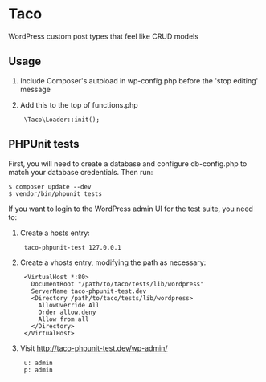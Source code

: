 # Taco
WordPress custom post types that feel like CRUD models


## Usage

1. Include Composer's autoload in wp-config.php before the 'stop editing' message
2. Add this to the top of functions.php

        \Taco\Loader::init();


## PHPUnit tests
First, you will need to create a database and configure db-config.php to match your database credentials. Then run:

    $ composer update --dev
    $ vendor/bin/phpunit tests

If you want to login to the WordPress admin UI for the test suite, you need to:

1. Create a hosts entry:

        taco-phpunit-test 127.0.0.1

2. Create a vhosts entry, modifying the path as necessary:

        <VirtualHost *:80>
          DocumentRoot "/path/to/taco/tests/lib/wordpress"
          ServerName taco-phpunit-test.dev
          <Directory /path/to/taco/tests/lib/wordpress>
            AllowOverride All
            Order allow,deny
            Allow from all
          </Directory>
        </VirtualHost>

3. Visit http://taco-phpunit-test.dev/wp-admin/

        u: admin
        p: admin